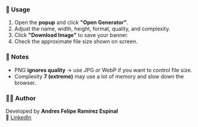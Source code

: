 
### 📌 Usage
1. Open the **popup** and click **"Open Generator"**.  
2. Adjust the name, width, height, format, quality, and complexity.  
3. Click **"Download Image"** to save your banner.  
4. Check the approximate file size shown on screen.  

### 📜 Notes
- PNG **ignores quality** → use JPG or WebP if you want to control file size.  
- Complexity **7 (extreme)** may use a lot of memory and slow down the browser.  

### 👨‍💻 Author
Developed by **Andres Felipe Ramirez Espinal**  
🔗 [LinkedIn](https://www.linkedin.com/in/andres-ramirez-4a677023b)
